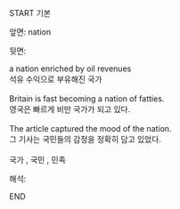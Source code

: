 START
기본

앞면:
nation


뒷면:
<div>a nation enriched by oil revenues </div><div><div>석유 수익으로 부유해진 국가</div></div><div><br></div><div><div>Britain is fast becoming a nation of fatties. </div><div><div>영국은 빠르게 비만 국가가 되고 있다.</div></div></div><div><br></div><div><div>The article captured the mood of the nation. </div><div><div>그 기사는 국민들의 감정을 정확히 담고 있었다.</div></div></div><div><br></div><div>국가 , 국민 , 민족</div>


해석:
<!--ID: 1746614454316-->
END
